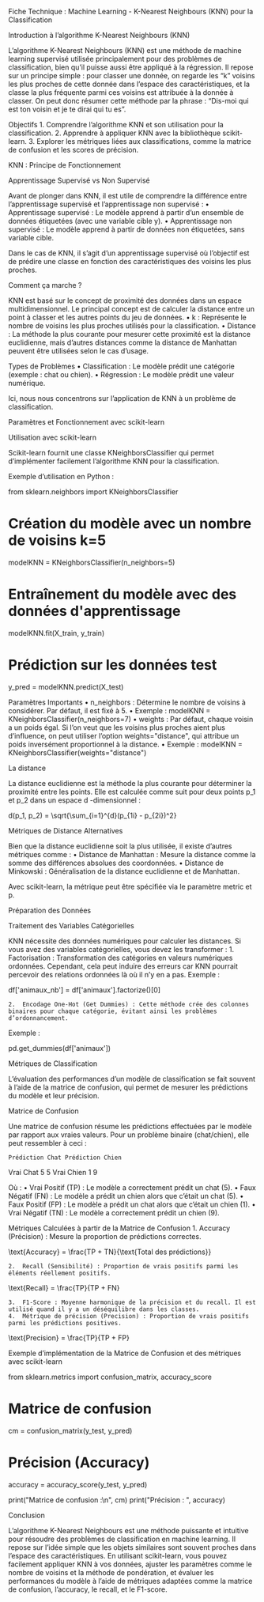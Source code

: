 Fiche Technique : Machine Learning - K-Nearest Neighbours (KNN) pour la Classification

Introduction à l’algorithme K-Nearest Neighbours (KNN)

L’algorithme K-Nearest Neighbours (KNN) est une méthode de machine learning supervisé utilisée principalement pour des problèmes de classification, bien qu’il puisse aussi être appliqué à la régression. Il repose sur un principe simple : pour classer une donnée, on regarde les “k” voisins les plus proches de cette donnée dans l’espace des caractéristiques, et la classe la plus fréquente parmi ces voisins est attribuée à la donnée à classer. On peut donc résumer cette méthode par la phrase : “Dis-moi qui est ton voisin et je te dirai qui tu es”.

Objectifs
	1.	Comprendre l’algorithme KNN et son utilisation pour la classification.
	2.	Apprendre à appliquer KNN avec la bibliothèque scikit-learn.
	3.	Explorer les métriques liées aux classifications, comme la matrice de confusion et les scores de précision.

KNN : Principe de Fonctionnement

Apprentissage Supervisé vs Non Supervisé

Avant de plonger dans KNN, il est utile de comprendre la différence entre l’apprentissage supervisé et l’apprentissage non supervisé :
	•	Apprentissage supervisé : Le modèle apprend à partir d’un ensemble de données étiquetées (avec une variable cible y).
	•	Apprentissage non supervisé : Le modèle apprend à partir de données non étiquetées, sans variable cible.

Dans le cas de KNN, il s’agit d’un apprentissage supervisé où l’objectif est de prédire une classe en fonction des caractéristiques des voisins les plus proches.

Comment ça marche ?

KNN est basé sur le concept de proximité des données dans un espace multidimensionnel. Le principal concept est de calculer la distance entre un point à classer et les autres points du jeu de données.
	•	k : Représente le nombre de voisins les plus proches utilisés pour la classification.
	•	Distance : La méthode la plus courante pour mesurer cette proximité est la distance euclidienne, mais d’autres distances comme la distance de Manhattan peuvent être utilisées selon le cas d’usage.

Types de Problèmes
	•	Classification : Le modèle prédit une catégorie (exemple : chat ou chien).
	•	Régression : Le modèle prédit une valeur numérique.

Ici, nous nous concentrons sur l’application de KNN à un problème de classification.

Paramètres et Fonctionnement avec scikit-learn

Utilisation avec scikit-learn

Scikit-learn fournit une classe KNeighborsClassifier qui permet d’implémenter facilement l’algorithme KNN pour la classification.

Exemple d’utilisation en Python :

from sklearn.neighbors import KNeighborsClassifier

# Création du modèle avec un nombre de voisins k=5
modelKNN = KNeighborsClassifier(n_neighbors=5)

# Entraînement du modèle avec des données d'apprentissage
modelKNN.fit(X_train, y_train)

# Prédiction sur les données test
y_pred = modelKNN.predict(X_test)

Paramètres Importants
	•	n_neighbors : Détermine le nombre de voisins à considérer. Par défaut, il est fixé à 5.
	•	Exemple : modelKNN = KNeighborsClassifier(n_neighbors=7)
	•	weights : Par défaut, chaque voisin a un poids égal. Si l’on veut que les voisins plus proches aient plus d’influence, on peut utiliser l’option weights="distance", qui attribue un poids inversément proportionnel à la distance.
	•	Exemple : modelKNN = KNeighborsClassifier(weights="distance")

La distance

La distance euclidienne est la méthode la plus courante pour déterminer la proximité entre les points. Elle est calculée comme suit pour deux points  p_1  et  p_2  dans un espace  d -dimensionnel :


d(p_1, p_2) = \sqrt{\sum_{i=1}^{d}(p_{1i} - p_{2i})^2}


Métriques de Distance Alternatives

Bien que la distance euclidienne soit la plus utilisée, il existe d’autres métriques comme :
	•	Distance de Manhattan : Mesure la distance comme la somme des différences absolues des coordonnées.
	•	Distance de Minkowski : Généralisation de la distance euclidienne et de Manhattan.

Avec scikit-learn, la métrique peut être spécifiée via le paramètre metric et p.

Préparation des Données

Traitement des Variables Catégorielles

KNN nécessite des données numériques pour calculer les distances. Si vous avez des variables catégorielles, vous devez les transformer :
	1.	Factorisation : Transformation des catégories en valeurs numériques ordonnées. Cependant, cela peut induire des erreurs car KNN pourrait percevoir des relations ordonnées là où il n’y en a pas.
Exemple :

df['animaux_nb'] = df['animaux'].factorize()[0]


	2.	Encodage One-Hot (Get Dummies) : Cette méthode crée des colonnes binaires pour chaque catégorie, évitant ainsi les problèmes d’ordonnancement.
Exemple :

pd.get_dummies(df['animaux'])



Métriques de Classification

L’évaluation des performances d’un modèle de classification se fait souvent à l’aide de la matrice de confusion, qui permet de mesurer les prédictions du modèle et leur précision.

Matrice de Confusion

Une matrice de confusion résume les prédictions effectuées par le modèle par rapport aux vraies valeurs. Pour un problème binaire (chat/chien), elle peut ressembler à ceci :

	Prédiction Chat	Prédiction Chien
Vrai Chat	5	5
Vrai Chien	1	9

Où :
	•	Vrai Positif (TP) : Le modèle a correctement prédit un chat (5).
	•	Faux Négatif (FN) : Le modèle a prédit un chien alors que c’était un chat (5).
	•	Faux Positif (FP) : Le modèle a prédit un chat alors que c’était un chien (1).
	•	Vrai Négatif (TN) : Le modèle a correctement prédit un chien (9).

Métriques Calculées à partir de la Matrice de Confusion
	1.	Accuracy (Précision) : Mesure la proportion de prédictions correctes.

\text{Accuracy} = \frac{TP + TN}{\text{Total des prédictions}}

	2.	Recall (Sensibilité) : Proportion de vrais positifs parmi les éléments réellement positifs.

\text{Recall} = \frac{TP}{TP + FN}

	3.	F1-Score : Moyenne harmonique de la précision et du recall. Il est utilisé quand il y a un déséquilibre dans les classes.
	4.	Métrique de précision (Precision) : Proportion de vrais positifs parmi les prédictions positives.

\text{Precision} = \frac{TP}{TP + FP}


Exemple d’implémentation de la Matrice de Confusion et des métriques avec scikit-learn

from sklearn.metrics import confusion_matrix, accuracy_score

# Matrice de confusion
cm = confusion_matrix(y_test, y_pred)

# Précision (Accuracy)
accuracy = accuracy_score(y_test, y_pred)

print("Matrice de confusion :\n", cm)
print("Précision : ", accuracy)

Conclusion

L’algorithme K-Nearest Neighbours est une méthode puissante et intuitive pour résoudre des problèmes de classification en machine learning. Il repose sur l’idée simple que les objets similaires sont souvent proches dans l’espace des caractéristiques. En utilisant scikit-learn, vous pouvez facilement appliquer KNN à vos données, ajuster les paramètres comme le nombre de voisins et la méthode de pondération, et évaluer les performances du modèle à l’aide de métriques adaptées comme la matrice de confusion, l’accuracy, le recall, et le F1-score.